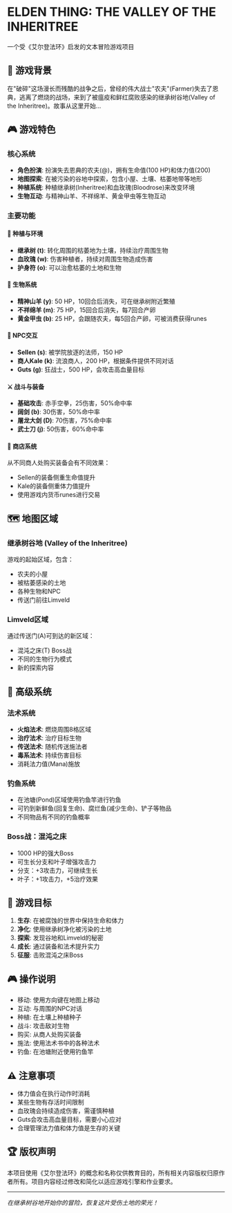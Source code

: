 # ELDEN THING: THE VALLEY OF THE INHERITREE

一个受《艾尔登法环》启发的文本冒险游戏项目

## 📖 游戏背景

在"破碎"这场漫长而残酷的战争之后，曾经的伟大战士"农夫"(Farmer)失去了恩典，逃离了燃烧的战场，来到了被瘟疫和鲜红腐败感染的继承树谷地(Valley of the Inheritree)。故事从这里开始...

## 🎮 游戏特色

### 核心系统
- **角色扮演**: 扮演失去恩典的农夫(@)，拥有生命值(100 HP)和体力值(200)
- **地图探索**: 在被污染的谷地中探索，包含小屋、土壤、枯萎地带等地形
- **种植系统**: 种植继承树(Inheritree)和血玫瑰(Bloodrose)来改变环境
- **生物互动**: 与精神山羊、不祥绵羊、黄金甲虫等生物互动

### 主要功能

#### 🌱 种植与环境
- **继承树 (t)**: 转化周围的枯萎地为土壤，持续治疗周围生物
- **血玫瑰 (w)**: 伤害种植者，持续对周围生物造成伤害
- **护身符 (o)**: 可以治愈枯萎的土地和生物

#### 🐾 生物系统
- **精神山羊 (y)**: 50 HP，10回合后消失，可在继承树附近繁殖
- **不祥绵羊 (m)**: 75 HP，15回合后消失，每7回合产卵
- **黄金甲虫 (b)**: 25 HP，会跟随农夫，每5回合产卵，可被消费获得runes

#### 👥 NPC交互
- **Sellen (s)**: 被学院放逐的法师，150 HP
- **商人Kale (k)**: 流浪商人，200 HP，根据条件提供不同对话
- **Guts (g)**: 狂战士，500 HP，会攻击高血量目标

#### ⚔️ 战斗与装备
- **基础攻击**: 赤手空拳，25伤害，50%命中率
- **阔剑 (b)**: 30伤害，50%命中率
- **屠龙大剑 (D)**: 70伤害，75%命中率  
- **武士刀 (j)**: 50伤害，60%命中率

#### 🛒 商店系统
从不同商人处购买装备会有不同效果：
- Sellen的装备侧重生命值提升
- Kale的装备侧重体力值提升
- 使用游戏内货币runes进行交易

## 🗺️ 地图区域

### 继承树谷地 (Valley of the Inheritree)
游戏的起始区域，包含：
- 农夫的小屋
- 被枯萎感染的土地
- 各种生物和NPC
- 传送门前往Limveld

### Limveld区域
通过传送门(A)可到达的新区域：
- 混沌之床(T) Boss战
- 不同的生物行为模式
- 新的探索内容

## 🔮 高级系统

### 法术系统
- **火焰法术**: 燃烧周围8格区域
- **治疗法术**: 治疗目标生物
- **传送法术**: 随机传送施法者
- **毒系法术**: 持续伤害目标
- 消耗法力值(Mana)施放

### 钓鱼系统
- 在池塘(Pond)区域使用钓鱼竿进行钓鱼
- 可钓到新鲜鱼(回复生命)、腐烂鱼(减少生命)、铲子等物品
- 不同物品有不同的钓鱼概率

### Boss战：混沌之床
- 1000 HP的强大Boss
- 可生长分支和叶子增强攻击力
- 分支：+3攻击力，可继续生长
- 叶子：+1攻击力，+5治疗效果

## 🎯 游戏目标

1. **生存**: 在被腐蚀的世界中保持生命和体力
2. **净化**: 使用继承树净化被污染的土地  
3. **探索**: 发现谷地和Limveld的秘密
4. **成长**: 通过装备和法术提升实力
5. **征服**: 击败混沌之床Boss

## 🎮 操作说明

- 移动: 使用方向键在地图上移动
- 互动: 与周围的NPC对话
- 种植: 在土壤上种植种子
- 战斗: 攻击敌对生物
- 购买: 从商人处购买装备
- 施法: 使用法术书中的各种法术
- 钓鱼: 在池塘附近使用钓鱼竿

## ⚠️ 注意事项

- 体力值会在执行动作时消耗
- 某些生物有存活时间限制
- 血玫瑰会持续造成伤害，需谨慎种植
- Guts会攻击高血量目标，需要小心应对
- 合理管理法力值和体力值是生存的关键

## 🏆 版权声明

本项目使用《艾尔登法环》的概念和名称仅供教育目的，所有相关内容版权归原作者所有。项目内容经过修改和简化以适应游戏引擎和作业要求。

---

*在继承树谷地开始你的冒险，恢复这片受伤土地的荣光！*
